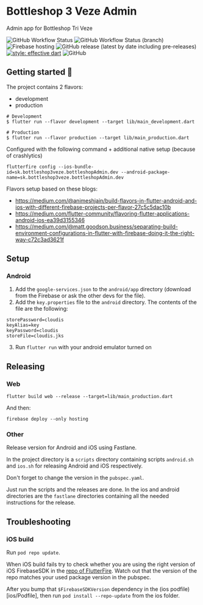# Bottleshop 3 Veze Admin

Admin app for Bottleshop Tri Veze

![GitHub Workflow Status](https://img.shields.io/github/workflow/status/cloudis-dev/bottleshop_admin/Flutter%20CI?logo=Flutter&logoColor=blue)
![GitHub Workflow Status (branch)](https://img.shields.io/github/workflow/status/cloudis-dev/bottleshop_admin/Flutter%20CD/master?label=deployment&logo=Firebase)
![Firebase hosting](https://img.shields.io/static/v1?style=flat&logo=flutter&logoColor=blue&label=platform&message=android%20|%20ios%20|%20pwa&color=lightgrey)
![GitHub release (latest by date including pre-releases)](https://img.shields.io/github/v/release/cloudis-dev/bottleshop_admin?include_prereleases)
[![style: effective dart](https://img.shields.io/badge/style-effective_dart-40c4ff.svg)](https://pub.dev/packages/effective_dart)
![GitHub](https://img.shields.io/github/license/cloudis-dev/bottleshop_admin?color=blue)

## Getting started 🚀

The project contains 2 flavors:
- development
- production

```console
# Development
$ flutter run --flavor development --target lib/main_development.dart

# Production
$ flutter run --flavor production --target lib/main_production.dart
```

Configured with the following command + additional native setup (because of crashlytics)
```console
flutterfire config --ios-bundle-id=sk.bottleshop3veze.bottleshopAdmin.dev --android-package-name=sk.bottleshop3veze.bottleshopAdmin.dev
```

Flavors setup based on these blogs:
- https://medium.com/@animeshjain/build-flavors-in-flutter-android-and-ios-with-different-firebase-projects-per-flavor-27c5c5dac10b
- https://medium.com/flutter-community/flavoring-flutter-applications-android-ios-ea39d3155346
- https://medium.com/@matt.goodson.business/separating-build-environment-configurations-in-flutter-with-firebase-doing-it-the-right-way-c72c3ad3621f

## Setup

### Android

1. Add the `google-services.json` to the `android/app` directory (download from the Firebase or ask the other devs for the file).
2. Add the `key.properties` file to the `android` directory.
The contents of the file are the following:
```
storePassword=cloudis
keyAlias=key
keyPassword=cloudis
storeFile=cloudis.jks
```
3. Run `flutter run` with your android emulator turned on

## Releasing

### Web

```
flutter build web --release --target=lib/main_production.dart
```

And then:

```
firebase deploy --only hosting
```

### Other
Release version for Android and iOS using Fastlane.

In the project directory is a `scripts` directory containing 
scripts `android.sh` and `ios.sh` for releasing Android and iOS respectively.

Don't forget to change the version in the `pubspec.yaml`.

Just run the scripts and the releases are done. 
In the ios and android directories are the `fastlane` directories 
containing all the needed instructions for the release.

## Troubleshooting

### iOS build

Run `pod repo update`.

When iOS build fails try to check whether you are using the right version of iOS FirebaseSDK in the [repo of FlutterFire](https://github.com/firebase/flutterfire/blob/master/packages/firebase_core/firebase_core/ios/firebase_sdk_version.rb).
Watch out that the version of the repo matches your used package version in the pubspec.

After you bump that `$FirebaseSDKVersion` dependency in the (ios podfile)[ios/Podfile], then run `pod install --repo-update` from the ios folder.
